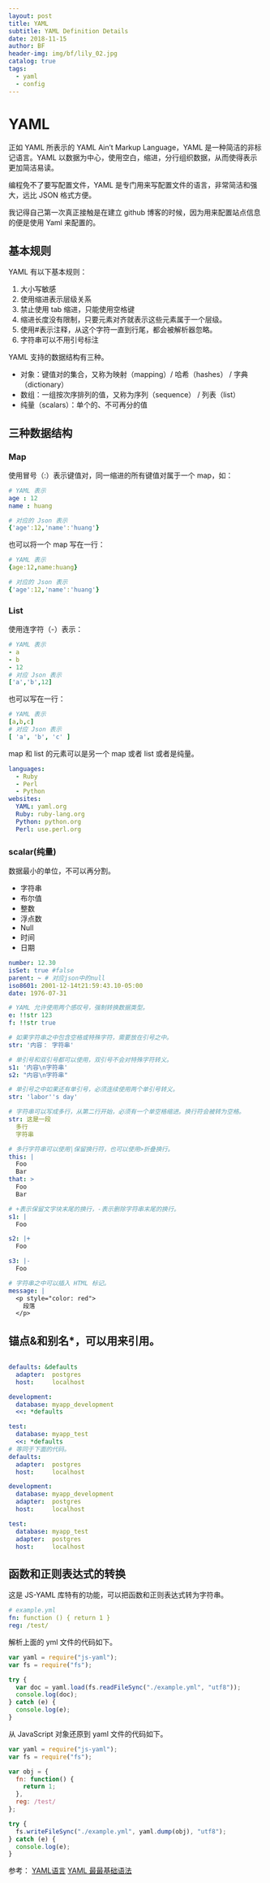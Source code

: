 ```yaml
---
layout: post
title: YAML
subtitle: YAML Definition Details
date: 2018-11-15
author: BF
header-img: img/bf/lily_02.jpg
catalog: true
tags:
  - yaml
  - config
---
```


# YAML

正如 YAML 所表示的 YAML Ain’t Markup Language，YAML 是一种简洁的非标记语言。YAML 以数据为中心，使用空白，缩进，分行组织数据，从而使得表示更加简洁易读。

编程免不了要写配置文件，YAML 是专门用来写配置文件的语言，非常简洁和强大，远比 JSON 格式方便。

我记得自己第一次真正接触是在建立 github 博客的时候，因为用来配置站点信息的便是使用 Yaml 来配置的。
<!-- more -->
## 基本规则

YAML 有以下基本规则：

1. 大小写敏感
2. 使用缩进表示层级关系
3. 禁止使用 tab 缩进，只能使用空格键
4. 缩进长度没有限制，只要元素对齐就表示这些元素属于一个层级。
5. 使用#表示注释，从这个字符一直到行尾，都会被解析器忽略。
6. 字符串可以不用引号标注

YAML 支持的数据结构有三种。

- 对象：键值对的集合，又称为映射（mapping）/ 哈希（hashes） / 字典（dictionary）
- 数组：一组按次序排列的值，又称为序列（sequence） / 列表（list）
- 纯量（scalars）：单个的、不可再分的值

## 三种数据结构

### Map

使用冒号（:）表示键值对，同一缩进的所有键值对属于一个 map，如：

```yaml
# YAML 表示
age : 12
name : huang

# 对应的 Json 表示
{'age':12,'name':'huang'}
```

也可以将一个 map 写在一行：

```yaml
# YAML 表示
{age:12,name:huang}

# 对应的 Json 表示
{'age':12,'name':'huang'}
```

### List

使用连字符（-）表示：

```yaml
# YAML 表示
- a
- b
- 12
# 对应 Json 表示
['a','b',12]
```

也可以写在一行：

```yaml
# YAML 表示
[a,b,c]
# 对应 Json 表示
[ 'a', 'b', 'c' ]
```

map 和 list 的元素可以是另一个 map 或者 list 或者是纯量。

```yaml
languages:
  - Ruby
  - Perl
  - Python
websites:
  YAML: yaml.org
  Ruby: ruby-lang.org
  Python: python.org
  Perl: use.perl.org
```

### scalar(纯量)

数据最小的单位，不可以再分割。

- 字符串
- 布尔值
- 整数
- 浮点数
- Null
- 时间
- 日期

```yaml
number: 12.30
isSet: true #false
parent: ~ # 对应json中的null
iso8601: 2001-12-14t21:59:43.10-05:00
date: 1976-07-31

# YAML 允许使用两个感叹号，强制转换数据类型。
e: !!str 123
f: !!str true

# 如果字符串之中包含空格或特殊字符，需要放在引号之中。
str: '内容： 字符串'

# 单引号和双引号都可以使用，双引号不会对特殊字符转义。
s1: '内容\n字符串'
s2: "内容\n字符串"

# 单引号之中如果还有单引号，必须连续使用两个单引号转义。
str: 'labor''s day'

# 字符串可以写成多行，从第二行开始，必须有一个单空格缩进。换行符会被转为空格。
str: 这是一段
  多行
  字符串

# 多行字符串可以使用|保留换行符，也可以使用>折叠换行。
this: |
  Foo
  Bar
that: >
  Foo
  Bar

# +表示保留文字块末尾的换行，-表示删除字符串末尾的换行。
s1: |
  Foo

s2: |+
  Foo

s3: |-
  Foo

# 字符串之中可以插入 HTML 标记。
message: |
  <p style="color: red">
    段落
  </p>

```

## 锚点&和别名\*，可以用来引用。

```yaml

defaults: &defaults
  adapter:  postgres
  host:     localhost

development:
  database: myapp_development
  <<: *defaults

test:
  database: myapp_test
  <<: *defaults
# 等同于下面的代码。
defaults:
  adapter:  postgres
  host:     localhost

development:
  database: myapp_development
  adapter:  postgres
  host:     localhost

test:
  database: myapp_test
  adapter:  postgres
  host:     localhost
```

## 函数和正则表达式的转换

这是 JS-YAML 库特有的功能，可以把函数和正则表达式转为字符串。

```yaml
# example.yml
fn: function () { return 1 }
reg: /test/
```

解析上面的 yml 文件的代码如下。

```javascript
var yaml = require("js-yaml");
var fs = require("fs");

try {
  var doc = yaml.load(fs.readFileSync("./example.yml", "utf8"));
  console.log(doc);
} catch (e) {
  console.log(e);
}
```

从 JavaScript 对象还原到 yaml 文件的代码如下。

```javascript
var yaml = require("js-yaml");
var fs = require("fs");

var obj = {
  fn: function() {
    return 1;
  },
  reg: /test/
};

try {
  fs.writeFileSync("./example.yml", yaml.dump(obj), "utf8");
} catch (e) {
  console.log(e);
}
```

参考：
[YAML语言](https://blog.csdn.net/u014788227/article/details/52868997)
[YAML 最最基础语法](https://blog.csdn.net/vincent_hbl/article/details/75411243)
